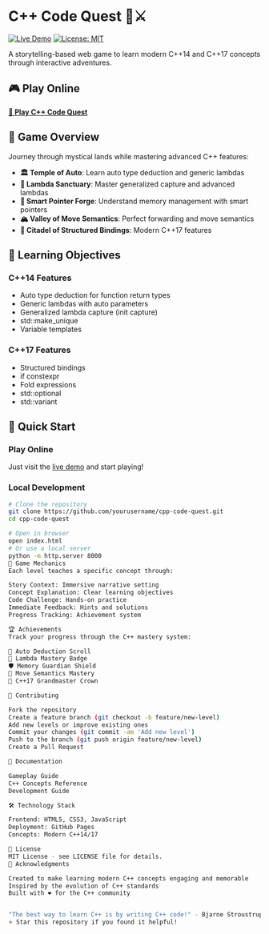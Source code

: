 # C++ Code Quest 🏰⚔️

[![Live Demo](https://img.shields.io/badge/Live-Demo-blue)](https://starlord03.github.io/cpp-code-quest/)
[![License: MIT](https://img.shields.io/badge/License-MIT-yellow.svg)](https://opensource.org/licenses/MIT)

A storytelling-based web game to learn modern C++14 and C++17 concepts through interactive adventures.

## 🎮 Play Online
**[🚀 Play C++ Code Quest](https://starlord03.github.io/cpp-code-quest/)**

## 🎯 Game Overview

Journey through mystical lands while mastering advanced C++ features:

- **🏛️ Temple of Auto**: Learn auto type deduction and generic lambdas
- **🌟 Lambda Sanctuary**: Master generalized capture and advanced lambdas  
- **🔨 Smart Pointer Forge**: Understand memory management with smart pointers
- **🏔️ Valley of Move Semantics**: Perfect forwarding and move semantics
- **🏰 Citadel of Structured Bindings**: Modern C++17 features

## 🧠 Learning Objectives

### C++14 Features
- Auto type deduction for function return types
- Generic lambdas with auto parameters
- Generalized lambda capture (init capture)
- std::make_unique
- Variable templates

### C++17 Features
- Structured bindings
- if constexpr
- Fold expressions
- std::optional
- std::variant

## 🚀 Quick Start

### Play Online
Just visit the [live demo](https://starlord03.github.io/cpp-code-quest/) and start playing!

### Local Development
```bash
# Clone the repository
git clone https://github.com/yourusername/cpp-code-quest.git
cd cpp-code-quest

# Open in browser
open index.html
# Or use a local server
python -m http.server 8000
🎯 Game Mechanics
Each level teaches a specific concept through:

Story Context: Immersive narrative setting
Concept Explanation: Clear learning objectives
Code Challenge: Hands-on practice
Immediate Feedback: Hints and solutions
Progress Tracking: Achievement system

🏆 Achievements
Track your progress through the C++ mastery system:

📜 Auto Deduction Scroll
🏅 Lambda Mastery Badge
🛡️ Memory Guardian Shield
🚀 Move Semantics Mastery
👑 C++17 Grandmaster Crown

🤝 Contributing

Fork the repository
Create a feature branch (git checkout -b feature/new-level)
Add new levels or improve existing ones
Commit your changes (git commit -am 'Add new level')
Push to the branch (git push origin feature/new-level)
Create a Pull Request

📖 Documentation

Gameplay Guide
C++ Concepts Reference
Development Guide

🛠️ Technology Stack

Frontend: HTML5, CSS3, JavaScript
Deployment: GitHub Pages
Concepts: Modern C++14/17

📜 License
MIT License - see LICENSE file for details.
🌟 Acknowledgments

Created to make learning modern C++ concepts engaging and memorable
Inspired by the evolution of C++ standards
Built with ❤️ for the C++ community


"The best way to learn C++ is by writing C++ code!" - Bjarne Stroustrup
⭐ Star this repository if you found it helpful!
